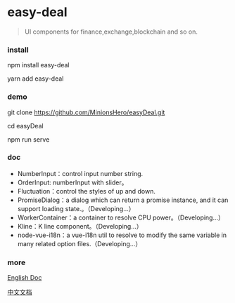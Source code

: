 # easy-deal

> UI components for finance,exchange,blockchain and so on.

### install

npm install easy-deal

yarn add easy-deal

### demo

git clone https://github.com/MinionsHero/easyDeal.git

cd easyDeal

npm run serve

### doc

+ NumberInput：control input number string.
+ OrderInput: numberInput with slider。
+ Fluctuation：control the styles of up and down.
+ PromiseDialog：a dialog which can return a promise instance, and it can support loading state.。（Developing...）
+ WorkerContainer：a container to resolve CPU power。（Developing...）
+ Kline：K line component。（Developing...）
+ node-vue-i18n：a vue-i18n util to resolve to modify the same variable in many related option files.（Developing...）

### more
[English Doc](https://github.com/MinionsHero/easyDeal/blob/master/doc/en-US/index.md)

[中文文档](https://github.com/MinionsHero/easyDeal/blob/master/doc/zh-CN/index.md)

